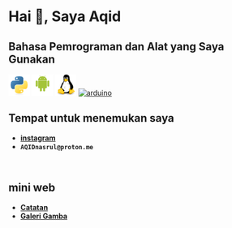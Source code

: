<h1>Hai 👋, Saya Aqid</h1>

<h2> Bahasa Pemrograman dan Alat yang Saya Gunakan</h2>
<p>
<p><a target="_blank" href="https://raw.githubusercontent.com/devicons/devicon/master/icons/python/python-original.svg" style="display: inline-block;"><img src="https://raw.githubusercontent.com/devicons/devicon/master/icons/python/python-original.svg" alt="python" width="42" height="42" /></a>
<a target="_blank" href="https://raw.githubusercontent.com/devicons/devicon/master/icons/android/android-original-wordmark.svg" style="display: inline-block;"><img src="https://raw.githubusercontent.com/devicons/devicon/master/icons/android/android-original-wordmark.svg" alt="android" width="42" height="42" /></a>
<a target="_blank" href="https://raw.githubusercontent.com/devicons/devicon/master/icons/linux/linux-original.svg" style="display: inline-block;"><img src="https://raw.githubusercontent.com/devicons/devicon/master/icons/linux/linux-original.svg" alt="linux" width="42" height="42" /></a>
<a target="_blank" href="https://cdn.worldvectorlogo.com/logos/arduino-1.svg" style="display: inline-block;"><img src="https://cdn.worldvectorlogo.com/logos/arduino-1.svg" alt="arduino" width="42" height="42" /></a></p>

<h2>Tempat untuk menemukan saya</h2>


 * [**instagram**](https://www.instagram.com/aqid_nasrul/)
 * **`AQIDnasrul@proton.me`** 

<br>

<h2>mini web</h2>


* [**Catatan**](catatan.md)
* [**Galeri Gamba**](image.md)

